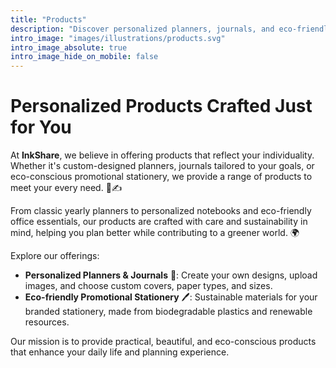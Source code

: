 ```yaml
---
title: "Products"
description: "Discover personalized planners, journals, and eco-friendly stationery designed for your unique needs."
intro_image: "images/illustrations/products.svg"
intro_image_absolute: true
intro_image_hide_on_mobile: false
---
```


# Personalized Products Crafted Just for You

At **InkShare**, we believe in offering products that reflect your individuality. Whether it's custom-designed planners, journals tailored to your goals, or eco-conscious promotional stationery, we provide a range of products to meet your every need. 🌿✍️

From classic yearly planners to personalized notebooks and eco-friendly office essentials, our products are crafted with care and sustainability in mind, helping you plan better while contributing to a greener world. 🌍

Explore our offerings:

- **Personalized Planners & Journals** 📓: Create your own designs, upload images, and choose custom covers, paper types, and sizes.
- **Eco-friendly Promotional Stationery** 🖊️: Sustainable materials for your branded stationery, made from biodegradable plastics and renewable resources.

Our mission is to provide practical, beautiful, and eco-conscious products that enhance your daily life and planning experience.
